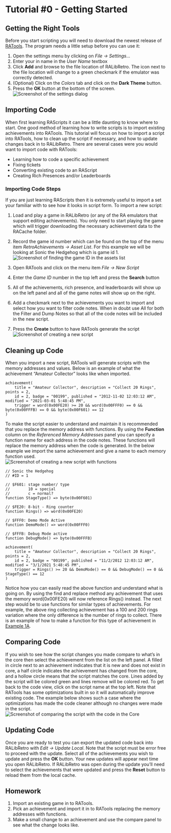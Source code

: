 # Tutorial #0 - Getting Started
## Getting the Right Tools
Before you start scripting you will need to download the newest release of [RATools](https://github.com/Jamiras/RATools/releases). The program needs a little setup before you can use it:
1) Open the settings menu by clicking on *File -> Settings…*
2) Enter your in name in the *User Name* textbox
3) Click **Add** and browse to the file location of RALibRetro. The icon next to the file location will change to a green checkmark if the emulator was correctly detected.
4) (Optional) Click on the *Colors* tab and click on the **Dark Theme** button.
5) Press the **OK** button at the bottom of the screen.<br>
![Screenshot of the settings dialog](RATools_Settings.PNG)
 
## Importing Code
When first learning RAScripts it can be a little daunting to know where to start.  One good method of learning how to write scripts is to import existing achievements into RATools.  This tutorial will focus on how to import a script into RATools, how to clean up the script if necessary, and how to update changes back in to RALibRetro. There are several cases were you would want to import code with RATools:<br>
* Learning how to code a specific achievement
* Fixing tickets
* Converting existing code to an RAScript
* Creating Rich Presences and/or Leaderboards<br>
### Importing Code Steps
If you are just learning RAScripts then it is extremely useful to import a set your familiar with to see how it looks in script form. To import a new script:<br>
1) Load and play a game in RALibRetro (or any of the RA emulators that support editing achievements).  You only need to start playing the game which will trigger downloading the necessary achievement data to the RACache folder.
2) Record the game id number which can be found on the top of the menu item *RetroAchievements -> Asset List*.  For this example we will be looking at Sonic the Hedgehog which is game id 1.<br>
![Screenshot of finding the game ID in the assets list](Assets_List.PNG)
 
3) Open RATools and click on the menu item *File -> New Script*
4) Enter the *Game ID* number in the top left and press the **Search** button
5) All of the achievements, rich presence, and leaderboards will show up on the left panel and all of the game notes will show up on the right.
6) Add a checkmark next to the achievements you want to import and select how you want to filter code notes.  When in doubt use All for both the Filter and Dump Notes so that all of the code notes will be included in the new script.
7) Press the **Create** button to have RATools generate the script<br>
![Screenshot of creating a new script](New_Script.PNG)
## Cleaning up Code
When you import a new script, RATools will generate scripts with the memory addresses and values. Below is an example of what the achievement “Amateur Collector” looks like when imported.
```
achievement(
    title = "Amateur Collector", description = "Collect 20 Rings", points = 2,
    id = 2, badge = "00199", published = "2012-11-02 12:03:12 AM", modified = "2021-03-01 5:48:45 PM",
    trigger = word(0x00FE20) >= 20 && word(0x00FFF0) == 0 && byte(0x00FFFB) == 0 && byte(0x00F601) == 12
)
```
To make the script easier to understand and maintain it is recommended that you replace the memory address with functions. By using the **Function** column on the *Referenced Memory Addresses* panel you can specify a function name for each address in the code notes.  These functions will replace the memory address when the code is generated. In the below example we import the same achievement and give a name to each memory function used.<br>
![Screenshot of creating a new script with functions](New_Script_With_Functions.PNG)

```
// Sonic the Hedgehog
// #ID = 1

// $F601: stage number/ type
//        10 = special
//        c = normal?
function StageType() => byte(0x00F601)

// $FE20: 8-bit - Ring counter
function Rings() => word(0x00FE20)

// $FFF0: Demo Mode Active
function DemoMode() => word(0x00FFF0)

// $FFFB: Debug Mode active
function DebugMode() => byte(0x00FFFB)

achievement(
    title = "Amateur Collector", description = "Collect 20 Rings", points = 2,
    id = 2, badge = "00199", published = "11/2/2012 12:03:12 AM", modified = "3/1/2021 5:48:45 PM",
    trigger = Rings() >= 20 && DemoMode() == 0 && DebugMode() == 0 && StageType() == 12
)
```
Notice how you can easily read the above function and understand what is going on.  By using the find and replace method any achievement that uses the memory word(0x00FE20) will now reference Rings() instead. The next step would be to use functions for similar types of achievements.  For example, the above ring collecting achievement has a 100 and 200 rings variation where the only difference is the number of rings to collect.  There is an example of how to make a function for this type of achievement in [Example 1A](../01_Memory/Example_1A.md).
## Comparing Code
If you wish to see how the script changes you made compare to what’s in the core then select the achievement from the list on the left panel. A filled in circle next to an achievement indicates that it is new and does not exist in core, a half circle indicates the achievement has changed from the core, and a hollow circle means that the script matches the core. Lines added by the script will be colored green and lines remove will be colored red. To get back to the code view, click on the script name at the top left. Note that RATools has some optimizations built in so it will automatically improve existing code.  The example below shows such a case where the optimizations has made the code cleaner although no changes were made in the script.<br>
![Screenshot of comparing the script with the code in the Core](Code_Compare.PNG)
## Updating Code
Once you are ready to test you can export the updated code back into RALibRetro with *Edit -> Update Local*.  Note that the script must be error free to proceed with the update. Select all of the achievements you wish to update and press the **OK** button.  Your new updates will appear next time you open RALibRetro. If RALibRetro was open during the update you’ll need to select the achievements that were updated and press the **Reset** button to reload them from the local cache.
## Homework
1. Import an existing game in to RATools.
2. Pick an achievement and import it in to RATools replacing the memory addresses  with functions.
3. Make a small change to an achievement and use the compare panel to see what the change looks like.